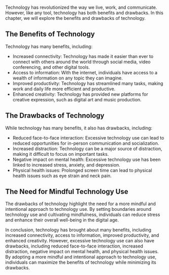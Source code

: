 
Technology has revolutionized the way we live, work, and communicate. However, like any tool, technology has both benefits and drawbacks. In this chapter, we will explore the benefits and drawbacks of technology.

The Benefits of Technology
--------------------------

Technology has many benefits, including:

* Increased connectivity: Technology has made it easier than ever to connect with others around the world through social media, video conferencing, and other digital tools.
* Access to information: With the internet, individuals have access to a wealth of information on any topic they can imagine.
* Improved productivity: Technology has streamlined many tasks, making work and daily life more efficient and productive.
* Enhanced creativity: Technology has provided new platforms for creative expression, such as digital art and music production.

The Drawbacks of Technology
---------------------------

While technology has many benefits, it also has drawbacks, including:

* Reduced face-to-face interaction: Excessive technology use can lead to reduced opportunities for in-person communication and socialization.
* Increased distraction: Technology can be a major source of distraction, making it difficult to focus on important tasks.
* Negative impact on mental health: Excessive technology use has been linked to increased stress, anxiety, and depression.
* Physical health issues: Prolonged screen time can lead to physical health issues such as eye strain and neck pain.

The Need for Mindful Technology Use
-----------------------------------

The drawbacks of technology highlight the need for a more mindful and intentional approach to technology use. By setting boundaries around technology use and cultivating mindfulness, individuals can reduce stress and enhance their overall well-being in the digital age.

In conclusion, technology has brought about many benefits, including increased connectivity, access to information, improved productivity, and enhanced creativity. However, excessive technology use can also have drawbacks, including reduced face-to-face interaction, increased distraction, negative impact on mental health, and physical health issues. By adopting a more mindful and intentional approach to technology use, individuals can maximize the benefits of technology while minimizing its drawbacks.
